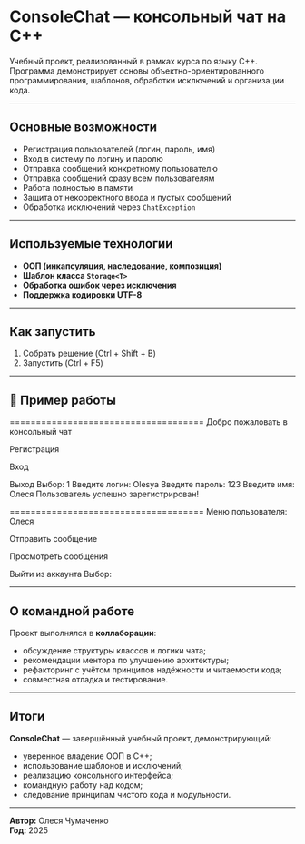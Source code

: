 # ConsoleChat — консольный чат на C++

Учебный проект, реализованный в рамках курса по языку C++.  
Программа демонстрирует основы объектно-ориентированного программирования, шаблонов, обработки исключений и организации кода.

---

## Основные возможности

- Регистрация пользователей (логин, пароль, имя)
- Вход в систему по логину и паролю
- Отправка сообщений конкретному пользователю
- Отправка сообщений сразу всем пользователям
- Работа полностью в памяти
- Защита от некорректного ввода и пустых сообщений
- Обработка исключений через `ChatException`

---

## Используемые технологии

- **ООП (инкапсуляция, наследование, композиция)**
- **Шаблон класса `Storage<T>`**
- **Обработка ошибок через исключения**
- **Поддержка кодировки UTF-8**

---

## Как запустить

1. Собрать решение (Ctrl + Shift + B)  
2. Запустить (Ctrl + F5)

---

## 🧭 Пример работы



=====================================
Добро пожаловать в консольный чат

Регистрация

Вход

Выход
Выбор: 1
Введите логин: Olesya
Введите пароль: 123
Введите имя: Олеся
Пользователь успешно зарегистрирован!

=====================================
Меню пользователя: Олеся

Отправить сообщение

Просмотреть сообщения

Выйти из аккаунта
Выбор:




---

## О командной работе

Проект выполнялся в **коллаборации**:

- обсуждение структуры классов и логики чата;  
- рекомендации ментора по улучшению архитектуры;  
- рефакторинг с учётом принципов надёжности и читаемости кода;  
- совместная отладка и тестирование.

---

## Итоги

**ConsoleChat** — завершённый учебный проект, демонстрирующий:

- уверенное владение ООП в C++;  
- использование шаблонов и исключений;  
- реализацию консольного интерфейса;  
- командную работу над кодом;  
- следование принципам чистого кода и модульности.

---

 **Автор:** Олеся Чумаченко  
 **Год:** 2025  
